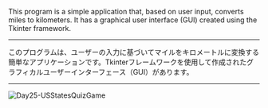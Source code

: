 This program is a simple application that, based on user input, converts miles to kilometers. It has a graphical user interface (GUI) created using the Tkinter framework.

<hr>


このプログラムは、ユーザーの入力に基づいてマイルをキロメートルに変換する簡単なアプリケーションです。Tkinterフレームワークを使用して作成されたグラフィカルユーザーインターフェース（GUI）があります。

<hr>

<img src="https://github.com/DayDreamYGithub/Udemy-Python-Projects/blob/main/Day25-USStatesQuizGame/USStatesQuizGame.png?raw=true" alt="Day25-USStatesQuizGame">
